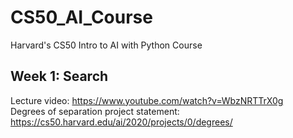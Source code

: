 # CS50_AI_Course
Harvard's CS50 Intro to AI with Python Course

## Week 1: Search
Lecture video: https://www.youtube.com/watch?v=WbzNRTTrX0g  
Degrees of separation project statement: https://cs50.harvard.edu/ai/2020/projects/0/degrees/  
